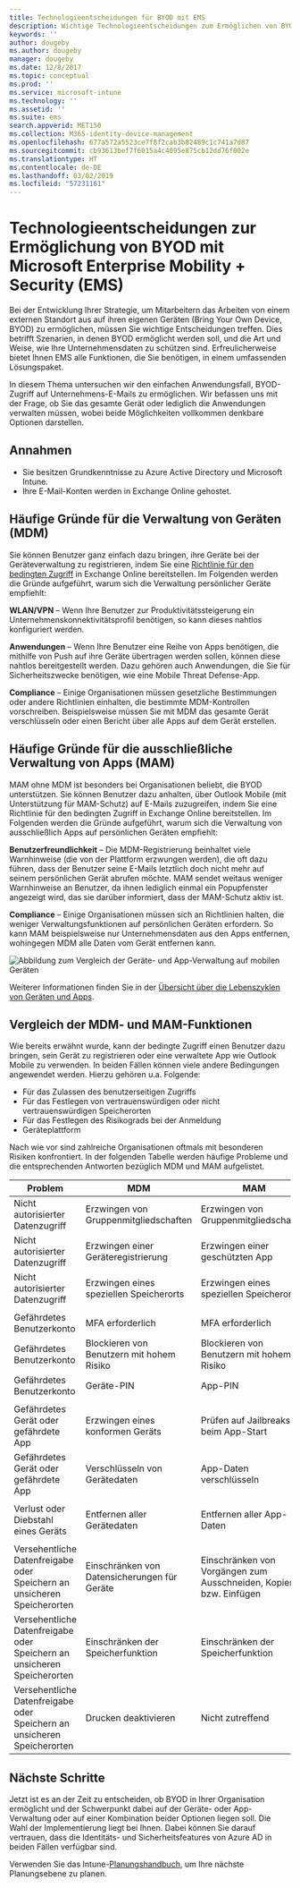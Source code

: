 ```yaml
---
title: Technologieentscheidungen für BYOD mit EMS
description: Wichtige Technologieentscheidungen zum Ermöglichen von BYOD und Schutz von Unternehmensdaten mit Microsoft Enterprise Mobility + Security
keywords: ''
author: dougeby
ms.author: dougeby
manager: dougeby
ms.date: 12/8/2017
ms.topic: conceptual
ms.prod: ''
ms.service: microsoft-intune
ms.technology: ''
ms.assetid: ''
ms.suite: ems
search.appverid: MET150
ms.collection: M365-identity-device-management
ms.openlocfilehash: 677a572a5523ce7f8f2cab3b82489c1c741a7d87
ms.sourcegitcommit: cb93613bef7f6015a4c4095e875cb12dd76f002e
ms.translationtype: HT
ms.contentlocale: de-DE
ms.lasthandoff: 03/02/2019
ms.locfileid: "57231161"
---
```

# <a name="technology-decisions-for-enabling-byod-with-microsoft-enterprise-mobility--security-ems"></a>Technologieentscheidungen zur Ermöglichung von BYOD mit Microsoft Enterprise Mobility + Security (EMS)

Bei der Entwicklung Ihrer Strategie, um Mitarbeitern das Arbeiten von einem externen Standort aus auf ihren eigenen Geräten (Bring Your Own Device, BYOD) zu ermöglichen, müssen Sie wichtige Entscheidungen treffen. Dies betrifft Szenarien, in denen BYOD ermöglicht werden soll, und die Art und Weise, wie Ihre Unternehmensdaten zu schützen sind. Erfreulicherweise bietet Ihnen EMS alle Funktionen, die Sie benötigen, in einem umfassenden Lösungspaket.  

In diesem Thema untersuchen wir den einfachen Anwendungsfall, BYOD-Zugriff auf Unternehmens-E-Mails zu ermöglichen. Wir befassen uns mit der Frage, ob Sie das gesamte Gerät oder lediglich die Anwendungen verwalten müssen, wobei beide Möglichkeiten vollkommen denkbare Optionen darstellen.

## <a name="assumptions"></a>Annahmen
* Sie besitzen Grundkenntnisse zu Azure Active Directory und Microsoft Intune.
* Ihre E-Mail-Konten werden in Exchange Online gehostet.

## <a name="common-reasons-to-manage-the-device-mdm"></a>Häufige Gründe für die Verwaltung von Geräten (MDM)
Sie können Benutzer ganz einfach dazu bringen, ihre Geräte bei der Geräteverwaltung zu registrieren, indem Sie eine [Richtlinie für den bedingten Zugriff](https://docs.microsoft.com/azure/active-directory/active-directory-conditional-access-azure-portal) in Exchange Online bereitstellen. Im Folgenden werden die Gründe aufgeführt, warum sich die Verwaltung persönlicher Geräte empfiehlt:

**WLAN/VPN** – Wenn Ihre Benutzer zur Produktivitätssteigerung ein Unternehmenskonnektivitätsprofil benötigen, so kann dieses nahtlos konfiguriert werden.

**Anwendungen** – Wenn Ihre Benutzer eine Reihe von Apps benötigen, die mithilfe von Push auf ihre Geräte übertragen werden sollen, können diese nahtlos bereitgestellt werden. Dazu gehören auch Anwendungen, die Sie für Sicherheitszwecke benötigen, wie eine Mobile Threat Defense-App.

**Compliance** – Einige Organisationen müssen gesetzliche Bestimmungen oder andere Richtlinien einhalten, die bestimmte MDM-Kontrollen vorschreiben. Beispielsweise müssen Sie mit MDM das gesamte Gerät verschlüsseln oder einen Bericht über alle Apps auf dem Gerät erstellen.

## <a name="common-reasons-to-only-manage-the-apps-mam"></a>Häufige Gründe für die ausschließliche Verwaltung von Apps (MAM)
MAM ohne MDM ist besonders bei Organisationen beliebt, die BYOD unterstützen. Sie können Benutzer dazu anhalten, über Outlook Mobile (mit Unterstützung für MAM-Schutz) auf E-Mails zuzugreifen, indem Sie eine Richtlinie für den bedingten Zugriff in Exchange Online bereitstellen. Im Folgenden werden die Gründe aufgeführt, warum sich die Verwaltung von ausschließlich Apps auf persönlichen Geräten empfiehlt:

**Benutzerfreundlichkeit** – Die MDM-Registrierung beinhaltet viele Warnhinweise (die von der Plattform erzwungen werden), die oft dazu führen, dass der Benutzer seine E-Mails letztlich doch nicht mehr auf seinem persönlichen Gerät abrufen möchte. MAM sendet weitaus weniger Warnhinweise an Benutzer, da ihnen lediglich einmal ein Popupfenster angezeigt wird, das sie darüber informiert, dass der MAM-Schutz aktiv ist.

**Compliance** – Einige Organisationen müssen sich an Richtlinien halten, die weniger Verwaltungsfunktionen auf persönlichen Geräten erfordern. So kann MAM beispielsweise nur Unternehmensdaten aus den Apps entfernen, wohingegen MDM alle Daten vom Gerät entfernen kann.

![Abbildung zum Vergleich der Geräte- und App-Verwaltung auf mobilen Geräten](./media/byod-app-device-mgmt.png)

Weiterer Informationen finden Sie in der [Übersicht über die Lebenszyklen von Geräten und Apps](introduction-device-app-lifecycles.md).

## <a name="mdm-vs-mam-capability-comparison"></a>Vergleich der MDM- und MAM-Funktionen
Wie bereits erwähnt wurde, kann der bedingte Zugriff einen Benutzer dazu bringen, sein Gerät zu registrieren oder eine verwaltete App wie Outlook Mobile zu verwenden. In beiden Fällen können viele andere Bedingungen angewendet werden. Hierzu gehören u.a. Folgende:

* Für das Zulassen des benutzerseitigen Zugriffs
* Für das Festlegen von vertrauenswürdigen oder nicht vertrauenswürdigen Speicherorten
*   Für das Festlegen des Risikograds bei der Anmeldung
* Geräteplattform

Nach wie vor sind zahlreiche Organisationen oftmals mit besonderen Risiken konfrontiert.  In der folgenden Tabelle werden häufige Probleme und die entsprechenden Antworten bezüglich MDM und MAM aufgelistet.

| Problem   |   MDM  |   MAM  |
|------------|--------|--------|
|Nicht autorisierter Datenzugriff | Erzwingen von Gruppenmitgliedschaften | Erzwingen von Gruppenmitgliedschaften |
|Nicht autorisierter Datenzugriff | Erzwingen einer Geräteregistrierung | Erzwingen einer geschützten App |
|Nicht autorisierter Datenzugriff | Erzwingen eines speziellen Speicherorts | Erzwingen eines speziellen Speicherorts |
| | | |
|Gefährdetes Benutzerkonto| MFA erforderlich | MFA erforderlich|
|Gefährdetes Benutzerkonto | Blockieren von Benutzern mit hohem Risiko | Blockieren von Benutzern mit hohem Risiko |
|Gefährdetes Benutzerkonto | Geräte-PIN | App-PIN |
| | | |
| Gefährdetes Gerät oder gefährdete App | Erzwingen eines konformen Geräts | Prüfen auf Jailbreaks beim App-Start |
| Gefährdetes Gerät oder gefährdete App | Verschlüsseln von Gerätedaten | App-Daten verschlüsseln |
| | | |
|Verlust oder Diebstahl eines Geräts | Entfernen aller Gerätedaten | Entfernen aller App-Daten|
| | | |
| Versehentliche Datenfreigabe oder Speichern an unsicheren Speicherorten | Einschränken von Datensicherungen für Geräte | Einschränken von Vorgängen zum Ausschneiden, Kopieren bzw. Einfügen|
| Versehentliche Datenfreigabe oder Speichern an unsicheren Speicherorten | Einschränken der Speicherfunktion | Einschränken der Speicherfunktion |
|Versehentliche Datenfreigabe oder Speichern an unsicheren Speicherorten | Drucken deaktivieren | Nicht zutreffend|

## <a name="next-steps"></a>Nächste Schritte
Jetzt ist es an der Zeit zu entscheiden, ob BYOD in Ihrer Organisation ermöglicht und der Schwerpunkt dabei auf der Geräte- oder App-Verwaltung oder auf einer Kombination beider Optionen liegen soll. Die Wahl der Implementierung liegt bei Ihnen. Dabei können Sie darauf vertrauen, dass die Identitäts- und Sicherheitsfeatures von Azure AD in beiden Fällen verfügbar sind.  

Verwenden Sie das Intune-[Planungshandbuch](planning-guide.md), um Ihre nächste Planungsebene zu planen.
